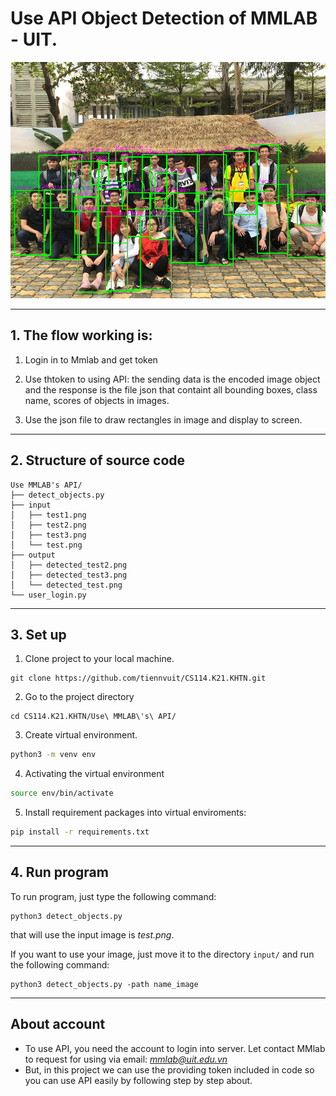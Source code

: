 # Use API Object Detection of MMLAB - UIT.

<img src="output/detected_test3.png" alt="Detect objects in image" style="width: 60% height: 300px">

---
## 1. The flow working is:

1. Login in to Mmlab and get token

2. Use thtoken to using API: the sending data is the encoded image object and the response is the file json that containt all bounding boxes, class name, scores of objects in images.

3. Use the json file to draw rectangles in image and display to screen.

---
## 2. Structure of source code
```
Use MMLAB's API/
├── detect_objects.py
├── input
│   ├── test1.png
│   ├── test2.png
│   ├── test3.png
│   └── test.png
├── output
│   ├── detected_test2.png
│   ├── detected_test3.png
│   └── detected_test.png
└── user_login.py
```
---
## 3. Set up
1. Clone project to your local machine.
```
git clone https://github.com/tiennvuit/CS114.K21.KHTN.git
```

2. Go to the project directory
```
cd CS114.K21.KHTN/Use\ MMLAB\'s\ API/
```
3. Create virtual environment.
```bash
python3 -m venv env
```
4. Activating the virtual environment
```bash
source env/bin/activate
```
5. Install requirement packages into virtual enviroments:
```bash
pip install -r requirements.txt
```

---
## 4. Run program
To run program, just type the following command:

```
python3 detect_objects.py
```

that will use the input image is *test.png*.

If you want to use your image, just move it to the directory `input/` and run the following command:

```
python3 detect_objects.py -path name_image
```

---
## About account
- To use API, you need the account to login into server. Let contact MMlab to request for using via email: *mmlab@uit.edu.vn*
- But, in this project we can use the providing token included in code so you can use API easily by following step by step about.
